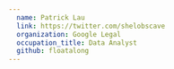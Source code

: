 ```yaml
---
  name: Patrick Lau
  link: https://twitter.com/shelobscave
  organization: Google Legal
  occupation_title: Data Analyst
  github: floatalong
---
```

